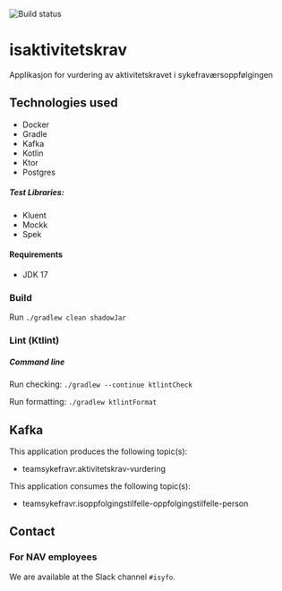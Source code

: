 ![Build status](https://github.com/navikt/isaktivitetskrav/workflows/main/badge.svg?branch=master)

# isaktivitetskrav
Applikasjon for vurdering av aktivitetskravet i sykefraværsoppfølgingen

## Technologies used

* Docker
* Gradle
* Kafka
* Kotlin
* Ktor
* Postgres

##### Test Libraries:

* Kluent
* Mockk
* Spek

#### Requirements

* JDK 17

### Build

Run `./gradlew clean shadowJar`

### Lint (Ktlint)
##### Command line
Run checking: `./gradlew --continue ktlintCheck`

Run formatting: `./gradlew ktlintFormat`

## Kafka

This application produces the following topic(s):

* teamsykefravr.aktivitetskrav-vurdering

This application consumes the following topic(s):

* teamsykefravr.isoppfolgingstilfelle-oppfolgingstilfelle-person

## Contact

### For NAV employees

We are available at the Slack channel `#isyfo`.
